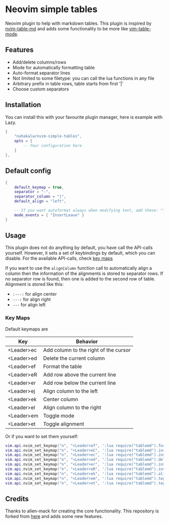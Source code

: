 # Neovim simple tables

Neovim plugin to help with markdown tables.
This plugin is inspired by [nvim-table-md](https://github.com/allen-mack/nvim-table-md)
and adds some functionality to be more like
[vim-table-mode](https://github.com/dhruvasagar/vim-table-mode).

## Features

- Add/delete columns/rows
- Mode for automatically formatting table
- Auto-format separator lines
- Not limited to some filetype: you can call the lua functions in any file
- Arbitrary prefix in table rows, table starts from first '|'
- Choose custom separators

## Installation

You can install this with your favourite plugin manager, here is example with
Lazy.

``` lua
{
    "nuhakala/nvim-simple-tables",
    opts = {
        -- Your configuration here
    }
},
```

## Default config

``` lua
{
    default_keymap = true,
    separator = "-",
    separator_column = "|",
    default_align = "left",

    -- If you want autoformat always when modifying text, add these: "TextChanged", "TextChangedI",
    mode_events = { "InsertLeave" }
}
```

## Usage

This plugin does not do anything by default, you have call the API-calls
yourself. However, it sets a set of keybindings by default, which you can disable.
For the available API-calls, check [key maps](#key-maps)

If you want to use the `alignColumn` function call to automatically align a column
then the information of the alignments is stored to separator rows. If no
separator row is found, then one is added to the second row of table.
Alignment is stored like this:
- `:---:` for align center
- `---:` for align right
- `---` for align left

### Key Maps

Default keymaps are

| Key          | Behavior                              |
| ---          | ---                                   |
| \<Leader\>ec | Add column to the right of the cursor |
| \<Leader\>ed | Delete the current column             |
| \<Leader\>ef | Format the table                      |
| \<Leader\>eR | Add row above the current line        |
| \<Leader\>er | Add row below the current line        |
| \<Leader\>ej | Align column to the left              |
| \<Leader\>ek | Center column                         |
| \<Leader\>el | Align column to the right             |
| \<Leader\>em | Toggle mode                           |
| \<Leader\>et | Toggle alignment                      |

Or if you want to set them yourself:

``` lua
vim.api.nvim_set_keymap("n", "<Leader>ef", ':lua require("tablemd").formatTable()<cr>', { noremap = true, desc = "Format table" })
vim.api.nvim_set_keymap("n", "<Leader>eC", ':lua require("tablemd").insertColumn(false)<cr>', { noremap = true, desc = "Insert column before" })
vim.api.nvim_set_keymap("n", "<Leader>ec", ':lua require("tablemd").insertColumn(true)<cr>', { noremap = true, desc = "Insert column after" })
vim.api.nvim_set_keymap("n", "<Leader>ed", ':lua require("tablemd").deleteColumn()<cr>', { noremap = true, desc = "Delete column" })
vim.api.nvim_set_keymap("n", "<Leader>er", ':lua require("tablemd").insertRow(false)<cr>', { noremap = true, desc = "Insert row before" })
vim.api.nvim_set_keymap("n", "<Leader>eR", ':lua require("tablemd").insertRow(true)<cr>', { noremap = true, desc = "Insert row after" })
vim.api.nvim_set_keymap("n", "<Leader>ek", ':lua require("tablemd").alignColumn("center")<cr>', { noremap = true, desc = "Toggle column align" })
vim.api.nvim_set_keymap("n", "<Leader>em", ':lua require("tablemd").toggleMode()<cr>', { noremap = true, desc = "Toggle tablemode" })
vim.api.nvim_set_keymap("n", "<Leader>et", ':lua require("tablemd").toggleAlign()<cr>', { noremap = true, desc = "Toggle column alignment" })
```

## Credits
Thanks to allen-mack for creating the core functionality. This repository is
forked from [here](https://github.com/allen-mack/nvim-table-md) and adds some
new features.

